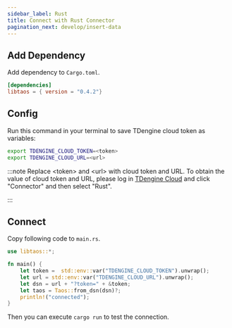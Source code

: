 ```yaml
---
sidebar_label: Rust
title: Connect with Rust Connector
pagination_next: develop/insert-data
---
```


## Add Dependency

Add dependency to `Cargo.toml`. 

```toml title="Cargo.toml"
[dependencies]
libtaos = { version = "0.4.2"}
```

## Config

Run this command in your terminal to save TDengine cloud token as variables:

```bash
export TDENGINE_CLOUD_TOKEN=<token>
export TDENGINE_CLOUD_URL=<url>
```

<!-- exclude -->
:::note
Replace  <token\> and <url\> with cloud token and URL.
To obtain the value of cloud token and URL, please log in [TDengine Cloud](https://cloud.tdengine.com) and click "Connector" and then select "Rust".

:::
<!-- exclude-end -->

## Connect

Copy following code to `main.rs`.

```rust title="main.rs"
use libtaos::*;

fn main() {
    let token =  std::env::var("TDENGINE_CLOUD_TOKEN").unwrap();
    let url = std::env::var("TDENGINE_CLOUD_URL").unwrap();
    let dsn = url + "?token=" + &token;
    let taos = Taos::from_dsn(dsn)?;
    println!("connected");
}
```

Then you can execute `cargo run` to test the connection.